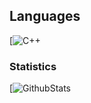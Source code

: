 ## Languages
[![C++](https://img.shields.io/badge/-C%2B%2B-yellow)
### Statistics
[![GithubStats](https://github-readme-stats.vercel.app/api?username=Someone-Alive&theme=dark&show_icons=true)
